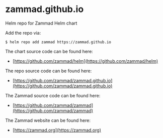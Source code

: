 # zammad.github.io
Helm repo for Zammad Helm chart

Add the repo via:
```console
$ helm repo add zammad https://zammad.github.io
```

The chart source code can be found here:
* [https://github.com/zammad/helm](https://github.com/zammad/helm)

The repo source code can be found here:
* [https://github.com/zammad/zammad.github.io](https://github.com/zammad/zammad.github.io)

The Zammad source code can be found here:
* [https://github.com/zammad/zammad](https://github.com/zammad/zammad)

The Zammad website can be found here:
* [https://zammad.org](https://zammad.org)
